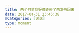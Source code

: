 ```yaml
---
title: 两个月前我好像还带了两本书回来
date: 2017-08-31 23:45:38
mCategories: [说说]
type: moment
---
```


<div id="pics-20170831234538"></div>

<script>
var data = [
    {"link": "2017-08-31_000000.jpeg", "type": "shuoshuo"},
    {"link": "2017-08-31_000001.jpeg", "type": "shuoshuo"}
];
picsRender(data, "pics-20170831234538");
</script>
